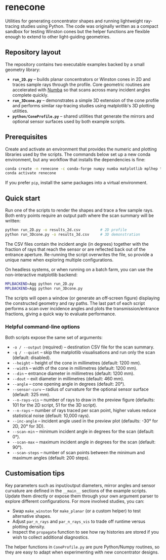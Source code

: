 # renecone

Utilities for generating concentrator shapes and running lightweight ray-tracing
studies using Python. The code was originally written as a compact sandbox for
testing Winston cones but the helper functions are flexible enough to extend to
other light-guiding geometries.

## Repository layout

The repository contains two executable examples backed by a small geometry
library:

- **`run_2D.py`** – builds planar concentrators or Winston cones in 2D and
  traces sample rays through the profile. Core geometric routines are
  accelerated with [Numba](https://numba.pydata.org/) so that scans across many
  incident angles complete quickly.
- **`run_3Dcone.py`** – demonstrates a simple 3D extension of the cone profile
  and performs similar ray‑tracing studies using matplotlib's 3D plotting
  utilities.
- **`python/ConeProfile.py`** – shared utilities that generate the mirrors and
  optional sensor surfaces used by both example scripts.

## Prerequisites

Create and activate an environment that provides the numeric and plotting
libraries used by the scripts. The commands below set up a new conda
environment, but any workflow that installs the dependencies is fine:

```bash
conda create -n renecone -c conda-forge numpy numba matplotlib mplhep tqdm
conda activate renecone
```

If you prefer `pip`, install the same packages into a virtual environment.

## Quick start

Run one of the scripts to render the shapes and trace a few sample rays.
Both entry points require an output path where the scan summary will be
written:

```bash
python run_2D.py -o results_2d.csv         # 2D profile
python run_3Dcone.py -o results_3d.csv     # 3D demonstration
```

The CSV files contain the incident angle (in degrees) together with the
fraction of rays that reach the sensor or are reflected back out of the
entrance aperture. Re-running the script overwrites the file, so provide a
unique name when exploring multiple configurations.

On headless systems, or when running on a batch farm, you can use the
non-interactive matplotlib backend:

```bash
MPLBACKEND=Agg python run_2D.py
MPLBACKEND=Agg python run_3Dcone.py
```

The scripts will open a window (or generate an off‑screen figure) displaying the
constructed geometry and ray paths. The last part of each script performs a scan
over incidence angles and plots the transmission/entrance fractions, giving a
quick way to evaluate performance.

### Helpful command-line options

Both scripts expose the same set of arguments:

- `-o / --output` (required) – destination CSV file for the scan summary.
- `-q / --quiet` – skip the matplotlib visualisations and run only the scan
  (default: disabled).
- `--height` – height of the cone in millimetres (default: 1200 mm).
- `--width` – width of the cone in millimetres (default: 1200 mm).
- `--din` – entrance diameter in millimetres (default: 1200 mm).
- `--dout` – exit diameter in millimetres (default: 460 mm).
- `--angle` – cone opening angle in degrees (default: 20°).
- `--sensor-curv` – radius of curvature for the optional sensor surface
  (default: 325 mm).
- `--n-rays-vis` – number of rays to draw in the preview figure (defaults: 101
  for the 2D script, 51 for the 3D script).
- `--n-rays` – number of rays traced per scan point, higher values reduce
  statistical noise (default: 10,000 rays).
- `--inc-angle` – incident angle used in the preview plot (defaults: -30° for
  2D, 20° for 3D).
- `--scan-min` – minimum incident angle in degrees for the scan (default: 0°).
- `--scan-max` – maximum incident angle in degrees for the scan (default: 90°).
- `--scan-steps` – number of scan points between the minimum and maximum angles
  (default: 200 steps).

## Customisation tips

Key parameters such as input/output diameters, mirror angles and sensor
curvature are defined in the `__main__` sections of the example scripts. Update
them directly or expose them through your own argument parser to explore
different configurations. For more involved studies, you can:

- Swap `make_winston` for `make_planar` (or a custom helper) to test alternative
  shapes.
- Adjust `par_n_rays` and `par_n_rays_vis` to trade off runtime versus plotting
  density.
- Inspect the `propagate` function to see how ray histories are stored if you
  wish to collect additional diagnostics.

The helper functions in `ConeProfile.py` are pure Python/Numpy routines, so they
are easy to adapt when experimenting with new concentrator designs.
